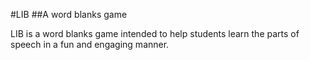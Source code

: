 #LIB
##A word blanks game

LIB is a word blanks game intended to help students learn the parts of speech in a fun and engaging manner.
